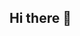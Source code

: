 ## Hi there 👋

<!--

- 🔭 I’m currently working on: Completing my B.S. Degree in Computer Science (Graduate Summer 2024)
- 🌱 I’m currently learning: Reverse Engineering (Assembly), C#, Rust, Game Systems Design
- 👯 I’m looking to collaborate on: Embedded systems projects
- 🤔 I’m looking for help with: Career / Networking
- 💬 Ask me about: Anything
- 📫 How to reach me: edd.f.johnson.work@gmail.com
-->
